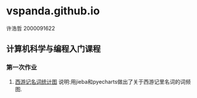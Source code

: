 # vspanda.github.io

许浩哲 2000091622

## 计算机科学与编程入门课程

### 第一次作业

1. [西游记名词统计图](https://vspanda.github.io/P1-wordcloud.html)
说明:用jieba和pyecharts做出了关于西游记里名词的词频图.

